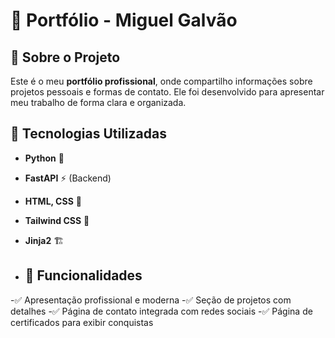 # 💼 Portfólio - Miguel Galvão

## 📌 Sobre o Projeto
Este é o meu **portfólio profissional**, onde compartilho informações sobre projetos pessoais e formas de contato. Ele foi desenvolvido para apresentar meu trabalho de forma clara e organizada.

## 🚀 Tecnologias Utilizadas
- **Python** 🐍
- **FastAPI** ⚡ (Backend)
- **HTML, CSS** 🎨
- **Tailwind CSS** 💨 
- **Jinja2** 🏗️

- ## 📌 Funcionalidades
-✅ Apresentação profissional e moderna
-✅ Seção de projetos com detalhes
-✅ Página de contato integrada com redes sociais
-✅ Página de certificados para exibir conquistas
